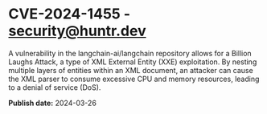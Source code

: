 # CVE-2024-1455 - security@huntr.dev

A vulnerability in the langchain-ai/langchain repository allows for a Billion Laughs Attack, a type of XML External Entity (XXE) exploitation. By nesting multiple layers of entities within an XML document, an attacker can cause the XML parser to consume excessive CPU and memory resources, leading to a denial of service (DoS). 

**Publish date:** 2024-03-26
